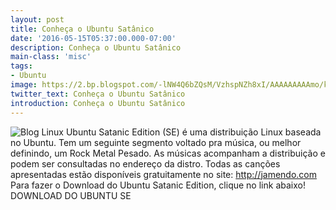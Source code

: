 ```yaml
---
layout: post
title: Conheça o Ubuntu Satânico
date: '2016-05-15T05:37:00.000-07:00'
description: Conheça o Ubuntu Satânico
main-class: 'misc'
tags:
- Ubuntu
image: https://2.bp.blogspot.com/-lNW4Q6bZQsM/VzhspNZh8xI/AAAAAAAAAmo/kt2j4nVB3S4pP3izVrVCLLUUt5VnBzpXACLcB/s72-c/SE-Skulls-1.jpg
twitter_text: Conheça o Ubuntu Satânico
introduction: Conheça o Ubuntu Satânico
---
```

![Blog Linux](https://2.bp.blogspot.com/-lNW4Q6bZQsM/VzhspNZh8xI/AAAAAAAAAmo/kt2j4nVB3S4pP3izVrVCLLUUt5VnBzpXACLcB/s640/SE-Skulls-1.jpg "Blog Linux")
Ubuntu Satanic Edition (SE) é uma distribuição Linux baseada no Ubuntu. Tem um seguinte segmento voltado pra música, ou melhor definindo, um Rock Metal Pesado. As músicas acompanham a distribuição e podem ser consultadas no endereço da distro. Todas as canções apresentadas estão disponíveis gratuitamente no site: http://jamendo.com
Para fazer o Download do Ubuntu Satanic Edition, clique no link abaixo!
DOWNLOAD DO UBUNTU SE
